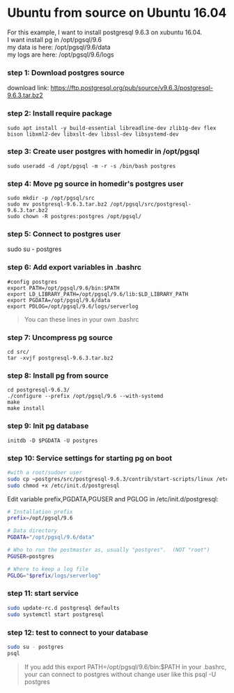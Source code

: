# Ubuntu from source on Ubuntu 16.04

For this example, I want to install postgresql 9.6.3 on xubuntu 16.04.\
I want install pg in /opt/pgsql/9.6\
my data is here: /opt/pgsql/9.6/data\
my logs are here: /opt/pgsql/9.6/logs

### step 1: Download postgres source 
download link: https://ftp.postgresql.org/pub/source/v9.6.3/postgresql-9.6.3.tar.bz2

### step 2: Install require package
`sudo apt install -y build-essential libreadline-dev zlib1g-dev flex bison libxml2-dev libxslt-dev libssl-dev libsystemd-dev`

### step 3: Create user postgres with homedir in /opt/pgsql
`sudo useradd -d /opt/pgsql -m -r -s /bin/bash postgres`

### step 4: Move pg source in homedir's postgres user
```
sudo mkdir -p /opt/pgsql/src
sudo mv postgresql-9.6.3.tar.bz2 /opt/pgsql/src/postgresql-9.6.3.tar.bz2
sudo chown -R postgres:postgres /opt/pgsql/
```
### step 5: Connect to postgres user
sudo su - postgres 

### step 6: Add export variables in .bashrc
```
#config postgres
export PATH=/opt/pgsql/9.6/bin:$PATH
export LD_LIBRARY_PATH=/opt/pgsql/9.6/lib:$LD_LIBRARY_PATH
export PGDATA=/opt/pgsql/9.6/data
export PDLOG=/opt/pgsql/9.6/logs/serverlog
```
> You can these lines in your own .bashrc 

### step 7: Uncompress pg source
```
cd src/
tar -xvjf postgresql-9.6.3.tar.bz2 
```

### step 8: Install pg from source
```
cd postgresql-9.6.3/
./configure --prefix /opt/pgsql/9.6 --with-systemd
make
make install
```

### step 9: Init pg database
`initdb -D $PGDATA -U postgres`

### step 10: Service settings for starting pg on boot

```bash
#with a root/sudoer user
sudo cp ~postgres/src/postgresql-9.6.3/contrib/start-scripts/linux /etc/init.d/postgresql
sudo chmod +x /etc/init.d/postgresql
```
Edit variable prefix,PGDATA,PGUSER and PGLOG in /etc/init.d/postgresql:
```bash
# Installation prefix
prefix=/opt/pgsql/9.6

# Data directory
PGDATA="/opt/pgsql/9.6/data"

# Who to run the postmaster as, usually "postgres".  (NOT "root")
PGUSER=postgres

# Where to keep a log file
PGLOG="$prefix/logs/serverlog"
```

### step 11: start service
```bash
sudo update-rc.d postgresql defaults
sudo systemctl start postgresql
```

### step 12: test to connect to your database
```bash
sudo su - postgres
psql
```
> If you add this 
> export PATH=/opt/pgsql/9.6/bin:$PATH
> in your .bashrc, your can connect to postgres without change user like this
> psql -U postgres 
